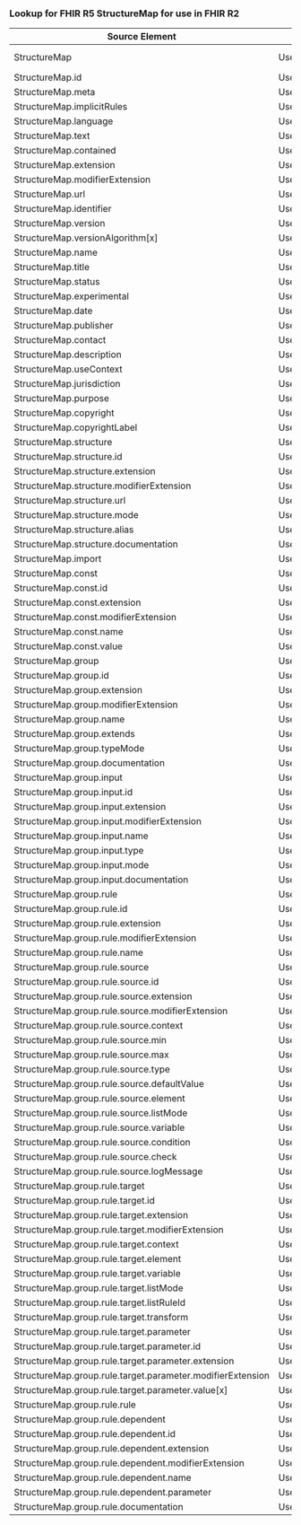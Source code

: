 ### Lookup for FHIR R5 StructureMap for use in FHIR R2

| Source Element | Usage | Target |
| -------------- | ----- | ------ |
| StructureMap | UseExtension | http://hl7.org/fhir/5.0/StructureDefinition/extension-StructureMap |
| StructureMap.id | UseExtensionFromAncestor | - |
| StructureMap.meta | UseExtensionFromAncestor | - |
| StructureMap.implicitRules | UseExtensionFromAncestor | - |
| StructureMap.language | UseExtensionFromAncestor | - |
| StructureMap.text | UseExtensionFromAncestor | - |
| StructureMap.contained | UseExtensionFromAncestor | - |
| StructureMap.extension | UseExtensionFromAncestor | - |
| StructureMap.modifierExtension | UseExtensionFromAncestor | - |
| StructureMap.url | UseExtensionFromAncestor | - |
| StructureMap.identifier | UseExtensionFromAncestor | - |
| StructureMap.version | UseExtensionFromAncestor | - |
| StructureMap.versionAlgorithm[x] | UseExtensionFromAncestor | - |
| StructureMap.name | UseExtensionFromAncestor | - |
| StructureMap.title | UseExtensionFromAncestor | - |
| StructureMap.status | UseExtensionFromAncestor | - |
| StructureMap.experimental | UseExtensionFromAncestor | - |
| StructureMap.date | UseExtensionFromAncestor | - |
| StructureMap.publisher | UseExtensionFromAncestor | - |
| StructureMap.contact | UseExtensionFromAncestor | - |
| StructureMap.description | UseExtensionFromAncestor | - |
| StructureMap.useContext | UseExtensionFromAncestor | - |
| StructureMap.jurisdiction | UseExtensionFromAncestor | - |
| StructureMap.purpose | UseExtensionFromAncestor | - |
| StructureMap.copyright | UseExtensionFromAncestor | - |
| StructureMap.copyrightLabel | UseExtensionFromAncestor | - |
| StructureMap.structure | UseExtensionFromAncestor | - |
| StructureMap.structure.id | UseExtensionFromAncestor | - |
| StructureMap.structure.extension | UseExtensionFromAncestor | - |
| StructureMap.structure.modifierExtension | UseExtensionFromAncestor | - |
| StructureMap.structure.url | UseExtensionFromAncestor | - |
| StructureMap.structure.mode | UseExtensionFromAncestor | - |
| StructureMap.structure.alias | UseExtensionFromAncestor | - |
| StructureMap.structure.documentation | UseExtensionFromAncestor | - |
| StructureMap.import | UseExtensionFromAncestor | - |
| StructureMap.const | UseExtensionFromAncestor | - |
| StructureMap.const.id | UseExtensionFromAncestor | - |
| StructureMap.const.extension | UseExtensionFromAncestor | - |
| StructureMap.const.modifierExtension | UseExtensionFromAncestor | - |
| StructureMap.const.name | UseExtensionFromAncestor | - |
| StructureMap.const.value | UseExtensionFromAncestor | - |
| StructureMap.group | UseExtensionFromAncestor | - |
| StructureMap.group.id | UseExtensionFromAncestor | - |
| StructureMap.group.extension | UseExtensionFromAncestor | - |
| StructureMap.group.modifierExtension | UseExtensionFromAncestor | - |
| StructureMap.group.name | UseExtensionFromAncestor | - |
| StructureMap.group.extends | UseExtensionFromAncestor | - |
| StructureMap.group.typeMode | UseExtensionFromAncestor | - |
| StructureMap.group.documentation | UseExtensionFromAncestor | - |
| StructureMap.group.input | UseExtensionFromAncestor | - |
| StructureMap.group.input.id | UseExtensionFromAncestor | - |
| StructureMap.group.input.extension | UseExtensionFromAncestor | - |
| StructureMap.group.input.modifierExtension | UseExtensionFromAncestor | - |
| StructureMap.group.input.name | UseExtensionFromAncestor | - |
| StructureMap.group.input.type | UseExtensionFromAncestor | - |
| StructureMap.group.input.mode | UseExtensionFromAncestor | - |
| StructureMap.group.input.documentation | UseExtensionFromAncestor | - |
| StructureMap.group.rule | UseExtensionFromAncestor | - |
| StructureMap.group.rule.id | UseExtensionFromAncestor | - |
| StructureMap.group.rule.extension | UseExtensionFromAncestor | - |
| StructureMap.group.rule.modifierExtension | UseExtensionFromAncestor | - |
| StructureMap.group.rule.name | UseExtensionFromAncestor | - |
| StructureMap.group.rule.source | UseExtensionFromAncestor | - |
| StructureMap.group.rule.source.id | UseExtensionFromAncestor | - |
| StructureMap.group.rule.source.extension | UseExtensionFromAncestor | - |
| StructureMap.group.rule.source.modifierExtension | UseExtensionFromAncestor | - |
| StructureMap.group.rule.source.context | UseExtensionFromAncestor | - |
| StructureMap.group.rule.source.min | UseExtensionFromAncestor | - |
| StructureMap.group.rule.source.max | UseExtensionFromAncestor | - |
| StructureMap.group.rule.source.type | UseExtensionFromAncestor | - |
| StructureMap.group.rule.source.defaultValue | UseExtensionFromAncestor | - |
| StructureMap.group.rule.source.element | UseExtensionFromAncestor | - |
| StructureMap.group.rule.source.listMode | UseExtensionFromAncestor | - |
| StructureMap.group.rule.source.variable | UseExtensionFromAncestor | - |
| StructureMap.group.rule.source.condition | UseExtensionFromAncestor | - |
| StructureMap.group.rule.source.check | UseExtensionFromAncestor | - |
| StructureMap.group.rule.source.logMessage | UseExtensionFromAncestor | - |
| StructureMap.group.rule.target | UseExtensionFromAncestor | - |
| StructureMap.group.rule.target.id | UseExtensionFromAncestor | - |
| StructureMap.group.rule.target.extension | UseExtensionFromAncestor | - |
| StructureMap.group.rule.target.modifierExtension | UseExtensionFromAncestor | - |
| StructureMap.group.rule.target.context | UseExtensionFromAncestor | - |
| StructureMap.group.rule.target.element | UseExtensionFromAncestor | - |
| StructureMap.group.rule.target.variable | UseExtensionFromAncestor | - |
| StructureMap.group.rule.target.listMode | UseExtensionFromAncestor | - |
| StructureMap.group.rule.target.listRuleId | UseExtensionFromAncestor | - |
| StructureMap.group.rule.target.transform | UseExtensionFromAncestor | - |
| StructureMap.group.rule.target.parameter | UseExtensionFromAncestor | - |
| StructureMap.group.rule.target.parameter.id | UseExtensionFromAncestor | - |
| StructureMap.group.rule.target.parameter.extension | UseExtensionFromAncestor | - |
| StructureMap.group.rule.target.parameter.modifierExtension | UseExtensionFromAncestor | - |
| StructureMap.group.rule.target.parameter.value[x] | UseExtensionFromAncestor | - |
| StructureMap.group.rule.rule | UseExtensionFromAncestor | - |
| StructureMap.group.rule.dependent | UseExtensionFromAncestor | - |
| StructureMap.group.rule.dependent.id | UseExtensionFromAncestor | - |
| StructureMap.group.rule.dependent.extension | UseExtensionFromAncestor | - |
| StructureMap.group.rule.dependent.modifierExtension | UseExtensionFromAncestor | - |
| StructureMap.group.rule.dependent.name | UseExtensionFromAncestor | - |
| StructureMap.group.rule.dependent.parameter | UseExtensionFromAncestor | - |
| StructureMap.group.rule.documentation | UseExtensionFromAncestor | - |
